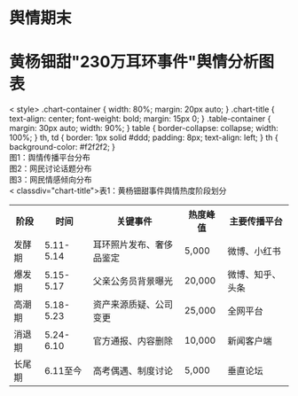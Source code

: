 # 舆情期末

# 黄杨钿甜"230万耳环事件"舆情分析图表

<!DOCTYPE html>
<html>
<head>
    <title>黄杨钿甜"230万耳环事件"舆情分析图表</title>
    <script src="https://cdn.jsdelivr.net/npm/chart.js"></script>
 <   style>
        .chart-container {
            width: 80%;
            margin: 20px auto;
        }
        .chart-title {
            text-align: center;
            font-weight: bold;
            margin: 15px 0;
        }
        .table-container {
            margin: 30px auto;
            width: 90%;
        }
        table {
            border-collapse: collapse;
            width: 100%;
        }
        th, td {
            border: 1px solid #ddd;
            padding: 8px;
            text-align: left;
        }
        th {
            background-color: #f2f2f2;
        }
    </style>
</head>
<body>

<div class="chart-container">
    <div class="chart-title">图1：舆情传播平台分布</div>
    <canvas id="platformChart"></canvas>
</div>

<div class="chart-container">
    <div class="chart-title">图2：网民讨论话题分布</div>
    <canvas id="topicChart"></canvas>
</div>

<div class="chart-container">
    <div class="chart-title">图3：网民情感倾向分布</div>
    <canvas id="sentimentChart"></canvas>
</div>

<div class="table-container">
    < classdiv="chart-title">表1：黄杨钿甜事件舆情热度阶段划分</div>
    <table>
        <tr>
            <th>阶段</th>
            <th>时间</th>
            <th>关键事件</th>
            <th>热度峰值</th>
            <th>主要传播平台</th>
        </tr>
        <tr>
            <td>发酵期</td>
            <td>5.11-5.14</td>
            <td>耳环照片发布、奢侈品鉴定</td>
            <td>5,000</td>
            <td>微博、小红书</td>
        </tr>
        <tr>
            <td>爆发期</td>
            <td>5.15-5.17</td>
            <td>父亲公务员背景曝光</td>
            <td>20,000</td>
            <td>微博、知乎、头条</td>
        </tr>
        <tr>
            <td>高潮期</td>
            <td>5.18-5.23</td>
            <td>资产来源质疑、公司变更</td>
            <td>25,000</td>
            <td>全网平台</td>
        </tr>
        <tr>
            <td>消退期</td>
            <td>5.24-6.10</td>
            <td>官方通报、内容删除</td>
            <td>10,000</td>
            <td>新闻客户端</td>
        </tr>
        <tr>
            <td>长尾期</td>
            <td>6.11至今</td>
            <td>高考偶遇、制度讨论</td>
            <td>5,000</td>
            <td>垂直论坛</td>
        </tr>
    </table>
</div>

<script>
    // 平台分布饼图
    const platformCtx = document.getElementById('platformChart').getContext('2d');
    const platformChart = new Chart(platformCtx, {
        type: 'pie',
        data: {
            labels: ['微博', '新闻客户端', '短视频平台', '论坛社区', '微信公众号'],
            datasets: [ {
                data: [42.3, 28.5, 15.2, 97., 4.3],
                backgroundColor: [
                    '#FF6384',
                    '#36A2EB',
                    '#FFCE56',
                    '#4BC0C0',
                    '#9966FF'
                ]
            } ]
        },
        options: {
            responsive: true,
            plugins: {
                legend: {
                    position: 'right',
                },
                tooltip: {
                    callbacks: {
                        label: function(context) {
                            return context.label + ': ' + context.raw + '%';
                        }
                    }
                }
            }
        }
    });

    // 话题分布柱状图
    const topicCtx = document.getElementById('topicChart').getContext('2d');
    const topicChart = new Chart(topicCtx, {
        type: 'bar',
        data: {
            labels: ['公职人员廉洁性', '慈善资金透明度', '未成年人高消费', '艺考公平性', '舆论监督边界', '其他'],
            datasets: [ {
                label: '讨论占比(%)',
                data: [38.7, 22.4, 18.9, 12.5, 5.3, 2.2],
                backgroundColor: 'rgba(54, 162, 235, 0.7)',
                borderColor: 'rgba(54, 162, 235, 1)',
                borderWidth: 1
            } ]
        },
        options: {
            responsive: true,
            scales: {
                y: {
                    beginAtZero: true,
                    title: {
                        display: true,
                        text: '占比(%)'
                    }
                }
            }
        }
    });

    // 情感倾向饼图
    const sentimentCtx = document.getElementById('sentimentChart').getContext('2d');
    const sentimentChart = new Chart(sentimentCtx, {
        type: 'pie',
        data: {
            labels: ['负面情绪', '中立态度', '正面情绪'],
            datasets: [ {
                data: [62.3, 28.5, 9.2],
                backgroundColor: [
                    '#FF6384',
                    '#36A2EB',
                    '#4BC0C0'
                ]
            } ]
        },
        options: {
            responsive: true,
            plugins: {
                legend: {
                    position: 'right',
                },
                tooltip: {
                    callbacks: {
                        label: function(context) {
                            return context.label + ': ' + context.raw + '%';
                        }
                    }
                }
            }
        }
    });
</script>

</body>
</html>
</script>

</body>
</html>
